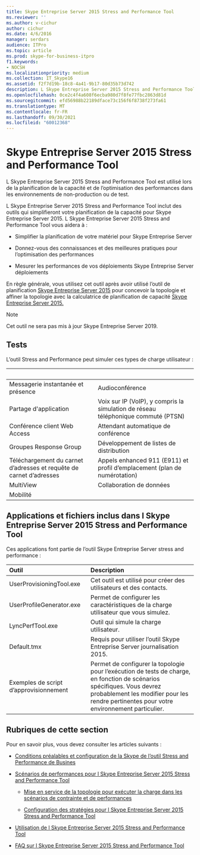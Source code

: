 ```yaml
---
title: Skype Entreprise Server 2015 Stress and Performance Tool
ms.reviewer: ''
ms.author: v-cichur
author: cichur
ms.date: 4/6/2016
manager: serdars
audience: ITPro
ms.topic: article
ms.prod: skype-for-business-itpro
f1.keywords:
- NOCSH
ms.localizationpriority: medium
ms.collection: IT_Skype16
ms.assetid: f2f7d19b-18c8-4a41-9b17-80d35b73d742
description: L Skype Entreprise Server 2015 Stress and Performance Tool est utilisé lors de la planification de la capacité et de l’optimisation des performances dans les environnements de non-production ou de test.
ms.openlocfilehash: 0ce2c4f4a608f6ecba980d7f8fe77fbc2863d81d
ms.sourcegitcommit: efd56988b22189dface73c156f6f8738f273fa61
ms.translationtype: MT
ms.contentlocale: fr-FR
ms.lasthandoff: 09/30/2021
ms.locfileid: "60012368"
---
```

# <a name="skype-for-business-server-2015-stress-and-performance-tool"></a>Skype Entreprise Server 2015 Stress and Performance Tool
 
L Skype Entreprise Server 2015 Stress and Performance Tool est utilisé lors de la planification de la capacité et de l’optimisation des performances dans les environnements de non-production ou de test.
  
L Skype Entreprise Server 2015 Stress and Performance Tool inclut des outils qui simplifieront votre planification de la capacité pour Skype Entreprise Server 2015. L Skype Entreprise Server 2015 Stress and Performance Tool vous aidera à :
  
- Simplifier la planification de votre matériel pour Skype Entreprise Server
    
- Donnez-vous des connaissances et des meilleures pratiques pour l’optimisation des performances
    
- Mesurer les performances de vos déploiements Skype Entreprise Server déploiements
    
En règle générale, vous utilisez cet outil après avoir utilisé l’outil de planification [Skype Entreprise Server 2015](../../management-tools/planning-tool/planning-tool.md) pour concevoir la topologie et affiner la topologie avec la calculatrice de planification de capacité [Skype Entreprise Server 2015.](../../management-tools/capacity-planning-calculator.md) 

> [!NOTE]
> Cet outil ne sera pas mis à jour Skype Entreprise Server 2019.
  
## <a name="tests"></a>Tests

L’outil Stress and Performance peut simuler ces types de charge utilisateur :
  
|&nbsp;|&nbsp;|
|:-----|:-----|
|Messagerie instantanée et présence   |Audioconférence   |
|Partage d'application   |Voix sur IP (VoIP), y compris la simulation de réseau téléphonique commuté (PTSN)   |
|Conférence client Web Access   |Attendant automatique de conférence   |
|Groupes Response Group   |Développement de listes de distribution   |
|Téléchargement du carnet d’adresses et requête de carnet d’adresses   |Appels enhanced 911 (E911) et profil d’emplacement (plan de numérotation)   |
|MultiView   |Collaboration de données   |
|Mobilité   ||
   
## <a name="applications-and-files-included-with-the-skype-for-business-server-2015-stress-and-performance-tool"></a>Applications et fichiers inclus dans l Skype Entreprise Server 2015 Stress and Performance Tool

Ces applications font partie de l’outil Skype Entreprise Server stress and performance :
  
|Outil|Description|
|:-----|:-----|
|UserProvisioningTool.exe   |Cet outil est utilisé pour créer des utilisateurs et des contacts.   |
|UserProfileGenerator.exe   |Permet de configurer les caractéristiques de la charge utilisateur que vous simulez.   |
|LyncPerfTool.exe   |Outil qui simule la charge utilisateur.   |
|Default.tmx   |Requis pour utiliser l’outil Skype Entreprise Server journalisation 2015.   |
|Exemples de script d’approvisionnement   |Permet de configurer la topologie pour l’exécution de tests de charge, en fonction de scénarios spécifiques. Vous devrez probablement les modifier pour les rendre pertinentes pour votre environnement particulier.   |
   
## <a name="topics-in-this-section"></a>Rubriques de cette section

Pour en savoir plus, vous devez consulter les articles suivants :
  
- [Conditions préalables et configuration de la Skype de l’outil Stress and Performance de Busines](prerequisites-and-setup.md)
    
- [Scénarios de performances pour l Skype Entreprise Server 2015 Stress and Performance Tool](scenarios.md)
    
  - [Mise en service de la topologie pour exécuter la charge dans les scénarios de contrainte et de performances](provisioning-the-topology-to-run-load.md)
    
  - [Configuration des stratégies pour l Skype Entreprise Server 2015 Stress and Performance Tool](configuring-policies.md)
    
- [Utilisation de l Skype Entreprise Server 2015 Stress and Performance Tool](using-the-tool.md)
    
- [FAQ sur l Skype Entreprise Server 2015 Stress and Performance Tool](faq.md)
    

